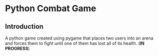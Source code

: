 # Python Combat Game

## Introduction 

A python game created using pygame that places two users into an arena and forces them to fight until one of them has lost all of its health. (**IN PROGRESS**)
